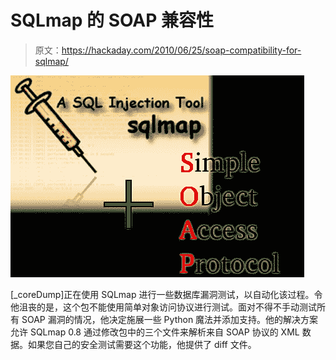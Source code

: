 # SQLmap 的 SOAP 兼容性

> 原文：<https://hackaday.com/2010/06/25/soap-compatibility-for-sqlmap/>

![](img/8b6d7924ecc3e86c38c98ca61b9adabe.png "sqlmap_plus_soap")

[_coreDump]正在使用 SQLmap 进行一些数据库漏洞测试，以自动化该过程。令他沮丧的是，这个包不能使用简单对象访问协议进行测试。面对不得不手动测试所有 SOAP 漏洞的情况，他决定施展一些 Python 魔法并添加支持。他的解决方案允许 SQLmap 0.8 通过修改包中的三个文件来解析来自 SOAP 协议的 XML 数据。如果您自己的安全测试需要这个功能，他提供了 diff 文件。